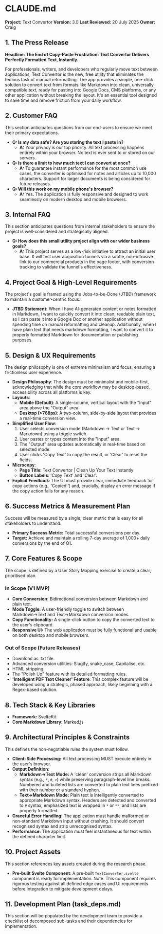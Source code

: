 # CLAUDE.md
**Project:** Text Convertor
**Version:** 3.0
**Last Reviewed:** 20 July 2025
**Owner:** Craig

## 1. The Press Release
**Headline: The End of Copy-Paste Frustration: Text Convertor Delivers Perfectly Formatted Text, Instantly.**

For professionals, writers, and developers who regularly move text between applications, Text Convertor is the new, free utility that eliminates the tedious task of manual reformatting. The app provides a simple, one-click solution to convert text from formats like Markdown into clean, universally compatible text, ready for pasting into Google Docs, CMS platforms, or any other application without breaking the layout. It's an essential tool designed to save time and remove friction from your daily workflow.

## 2. Customer FAQ
This section anticipates questions from our end-users to ensure we meet their primary expectations.

* **Q: Is my data safe? Are you storing the text I paste in?**
    * **A:** Your privacy is our top priority. All text processing happens entirely within your browser. No text is ever sent to or stored on our servers.
* **Q: Is there a limit to how much text I can convert at once?**
    * **A:** To guarantee instant performance for the most common use cases, the converter is optimised for notes and articles up to 10,000 characters. Support for larger documents is being considered for future releases.
* **Q: Will this work on my mobile phone's browser?**
    * **A:** Yes. The application is fully responsive and designed to work seamlessly on modern desktop and mobile browsers.

## 3. Internal FAQ
This section anticipates questions from internal stakeholders to ensure the project is well-considered and strategically aligned.

* **Q: How does this small utility project align with our wider business goals?**
    * **A:** This project serves as a low-risk initiative to attract an initial user base. It will test user acquisition funnels via a subtle, non-intrusive link to our commercial products in the page footer, with conversion tracking to validate the funnel's effectiveness.

## 4. Project Goal & High-Level Requirements
The project's goal is framed using the Jobs-to-be-Done (JTBD) framework to maintain a customer-centric focus.

* **JTBD Statement:** When I have AI-generated content or notes formatted in Markdown, I want to quickly convert it into clean, readable plain text, so I can paste it into a Google Doc or another application without spending time on manual reformatting and cleanup. Additionally, when I have plain text that needs markdown formatting, I want to convert it to properly formatted Markdown for documentation or publishing purposes.

## 5. Design & UX Requirements
The design philosophy is one of extreme minimalism and focus, ensuring a frictionless user experience.

* **Design Philosophy**: The design must be minimalist and mobile-first, acknowledging that while the core workflow may be desktop-based, accessibility across all platforms is key.
* **Layouts**:
    * **Mobile (Default)**: A single-column, vertical layout with the "Input" area above the "Output" area.
    * **Desktop (>768px)**: A two-column, side-by-side layout that provides a real-time conversion view.
* **Simplified User Flow**:
    1.  User selects conversion mode (Markdown → Text or Text → Markdown) using a toggle switch.
    2.  User pastes or types content into the "Input" area.
    3.  The "Output" area updates automatically in real-time based on selected mode.
    4.  User clicks 'Copy Text' to copy the result, or 'Clear' to reset the fields.
* **Microcopy**:
    * **Page Title**: Text Convertor | Clean Up Your Text Instantly
    * **Button Labels**: 'Copy Text' and 'Clear'.
* **Explicit Feedback**: The UI must provide clear, immediate feedback for copy actions (e.g., 'Copied!') and, crucially, display an error message if the copy action fails for any reason.

## 6. Success Metrics & Measurement Plan
Success will be measured by a single, clear metric that is easy for all stakeholders to understand.

* **Primary Success Metric:** Total successful conversions per day.
* **Target:** Achieve and maintain a rolling 7-day average of 1,000+ daily conversions by the end of Q1.

## 7. Core Features & Scope
The scope is defined by a User Story Mapping exercise to create a clear, prioritised plan.

### In Scope (V1 MVP)
* **Core Conversion:** Bidirectional conversion between Markdown and plain text.
* **Mode Toggle:** A user-friendly toggle to switch between Markdown→Text and Text→Markdown conversion modes.
* **Copy Functionality:** A single-click button to copy the converted text to the user's clipboard.
* **Responsive UI:** The web application must be fully functional and usable on both desktop and mobile browsers.

### Out of Scope (Future Releases)
* Download as .txt file.
* Advanced conversion utilities: Slugify, snake_case, Capitalise, etc.
* HTML stripping.
* The "Polish Up" feature with its detailed formatting rules.
* **'Intelligent PDF Text Cleaner' Feature**: This complex feature will be developed using a strategic, phased approach, likely beginning with a Regex-based solution.

## 8. Tech Stack & Key Libraries
* **Framework:** SvelteKit
* **Core Markdown Library:** Marked.js

## 9. Architectural Principles & Constraints
This defines the non-negotiable rules the system must follow.

* **Client-Side Processing:** All text processing MUST execute entirely in the user's browser.
* **Output Definition:** 
  * **Markdown→Text Mode:** A 'clean' conversion strips all Markdown syntax (e.g., `*`, `#`, `>`) while preserving paragraph-level line breaks. Numbered and bulleted lists are converted to plain text lines prefixed with their number or a standard hyphen.
  * **Text→Markdown Mode:** Plain text is intelligently converted to appropriate Markdown syntax. Headers are detected and converted to `#` syntax, emphasized text is wrapped in `*` or `**`, and lists are properly formatted.
* **Graceful Error Handling:** The application must handle malformed or non-standard Markdown input without crashing. It should convert recognised syntax and strip unrecognised syntax.
* **Performance:** The application must feel instantaneous for text within the defined character limit.

## 10. Project Assets
This section references key assets created during the research phase.

* **Pre-built Svelte Component**: A pre-built `TextConverter.svelte` component is ready for implementation. Note: This component requires rigorous testing against all defined edge cases and UI requirements before integration to mitigate development delays.

## 11. Development Plan (task_deps.md)
This section will be populated by the development team to provide a checklist of decomposed sub-tasks and their dependencies for implementation.